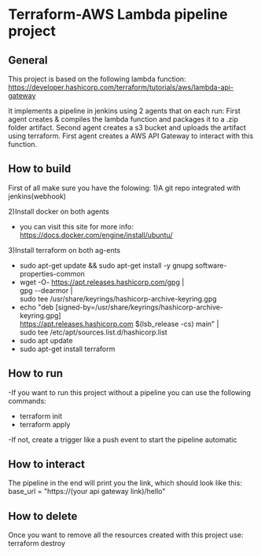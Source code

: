 Terraform-AWS Lambda pipeline project 
==========================

General
------------
This project is based on the following lambda function:
https://developer.hashicorp.com/terraform/tutorials/aws/lambda-api-gateway

It implements a pipeline in jenkins using 2 agents that on each run:
First agent creates & compiles the lambda function and packages it to a .zip folder artifact.
Second agent creates a s3 bucket and uploads the artifact using terraform.
First agent creates a AWS API Gateway to interact with this function.

How to build
------------
First of all make sure you have the folowing:
1)A git repo integrated with jenkins(webhook)

2)Install docker on both agents
- you can visit this site for more info: https://docs.docker.com/engine/install/ubuntu/

3)Install terraform on both ag-ents
- sudo apt-get update && sudo apt-get install -y gnupg software-properties-common
- wget -O- https://apt.releases.hashicorp.com/gpg | \
gpg --dearmor | \
sudo tee /usr/share/keyrings/hashicorp-archive-keyring.gpg
- echo "deb [signed-by=/usr/share/keyrings/hashicorp-archive-keyring.gpg] \
https://apt.releases.hashicorp.com $(lsb_release -cs) main" | \
sudo tee /etc/apt/sources.list.d/hashicorp.list
- sudo apt update
- sudo apt-get install terraform


How to run
------------
-If you want to run this project without a pipeline you can use the following commands:

- terraform init
- terraform apply

-If not, create a trigger like a push event to start the pipeline automatic


How to interact
------------
The pipeline in the end will print you the link, which should look like this:
base_url = "https://(your api gateway link)/hello"

How to delete
------------
Once you want to remove all the resources created with this project use:
terraform destroy

